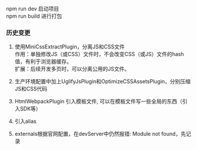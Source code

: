 npm run dev         启动项目  
npm run build       进行打包    

### 历史变更
1. 使用MiniCssExtractPlugin，分离JS和CSS文件    
作用：单独修改JS（或CSS）文件时，不会改变CSS（或JS）文件的hash值，有利于浏览器缓存。    
扩展：后续开发多页时，可以分离公用的JS文件。    

2. 生产环境配置中加上UglifyJsPlugin和OptimizeCSSAssetsPlugin，分别压缩JS和CSS代码   

3. HtmlWebpackPlugin 引入模板文件, 可以在模板文件写一些全局的东西（引入SDK等）

4. 引入alias

5. externals根据官网配置，在devServer中仍然报错: Module not found，先记录
